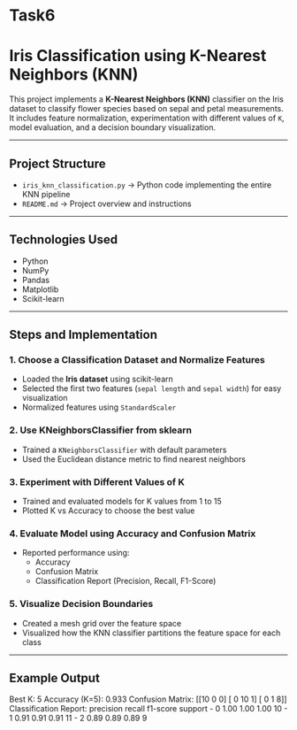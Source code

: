 # Task6
# Iris Classification using K-Nearest Neighbors (KNN)

This project implements a **K-Nearest Neighbors (KNN)** classifier on the Iris dataset to classify flower species based on sepal and petal measurements.  
It includes feature normalization, experimentation with different values of `K`, model evaluation, and a decision boundary visualization.

---

## Project Structure

- `iris_knn_classification.py` → Python code implementing the entire KNN pipeline  
- `README.md` → Project overview and instructions

---

## Technologies Used

- Python  
- NumPy  
- Pandas  
- Matplotlib  
- Scikit-learn  

---

## Steps and Implementation

### 1. Choose a Classification Dataset and Normalize Features
- Loaded the **Iris dataset** using scikit-learn
- Selected the first two features (`sepal length` and `sepal width`) for easy visualization
- Normalized features using `StandardScaler`

### 2. Use KNeighborsClassifier from sklearn
- Trained a `KNeighborsClassifier` with default parameters
- Used the Euclidean distance metric to find nearest neighbors

### 3. Experiment with Different Values of K
- Trained and evaluated models for K values from 1 to 15
- Plotted K vs Accuracy to choose the best value

### 4. Evaluate Model using Accuracy and Confusion Matrix
- Reported performance using:
  - Accuracy
  - Confusion Matrix
  - Classification Report (Precision, Recall, F1-Score)

### 5. Visualize Decision Boundaries
- Created a mesh grid over the feature space
- Visualized how the KNN classifier partitions the feature space for each class

---

## Example Output

Best K: 5 Accuracy (K=5): 0.933 Confusion Matrix: [[10 0 0] [ 0 10 1] [ 0 1 8]] Classification Report: precision recall f1-score support
      - 0       1.00      1.00      1.00        10
      - 1       0.91      0.91      0.91        11
      - 2       0.89      0.89      0.89         9
